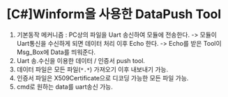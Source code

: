 # [C#]Winform을 사용한 DataPush Tool

1. 기본동작 메커니즘 : PC상의 파일을 Uart 송신하여 모듈에 전송한다.
                                   -> 모듈이 Uart통신을 수신하게 되면 데이터 처리 이후 Echo 한다.
                                    -> Echo를 받은 Tool이 Msg_Box에 Data를 띄워준다.
2. Uart 송.수신을 이용한 데이터 / 인증서 push tool.
3. 데이터 파일은 모든 파일(`*.*`) 가져오기 이후 내보내기 가능.
4. 인증서 파일은 X509Certificate으로 디코딩 가능한 모든 파일 가능.
5.  cmd로 원하는 data를 uart송신 가능.

